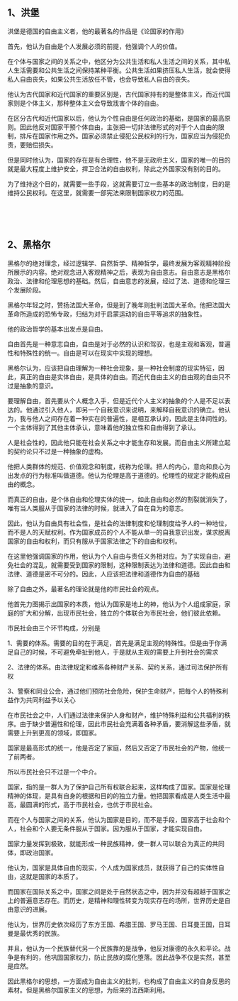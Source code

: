 <h2>1、洪堡</h2><p data-pid="crsWhuJ3">洪堡是德国的自由主义者，他的最著名的作品是《论国家的作用》</p><p data-pid="J76uYaYI">首先，他认为自由是个人发展必须的前提，他强调个人的价值。</p><p data-pid="fj5ZHYtQ">在个体与国家之间的关系之中，他区分为公共生活和私人生活之间的关系，其中私人生活需要和公共生活之间保持某种平衡。公共生活如果挤压私人生活，就会使得私人自由丧失，如果公共生活放任不管，也会导致私人自由的丧失。</p><p data-pid="lKsYIr_6">他认为古代国家和近代国家的重要区别是，古代国家持有的是整体主义，而近代国家则是个体主义，那种整体主义会导致戕害个体的自由。</p><p data-pid="OEbDobA9">在区分古代和近代国家以后，他认为个性自由是任何政治的基础，是国家的最高原则。因此他反对国家干预个体自由，主张把一切非法律形式的对于个人自由的限制，排斥在国家作用之外。国家必须禁止侵犯公民权利的行为，国家应当为侵犯负责，要赔偿损失。</p><p data-pid="yYZ1TWYz">但是同时他认为，国家的存在是有合理性，他不是无政府主义，国家的唯一的目的就是最大程度上维护安全，捍卫合法的自由权利，除此之外国家没有别的目的。</p><p data-pid="FV9sCzHV">为了维持这个目的，就需要一些手段，这就需要订立一些基本的政治制度，目的是维持公民权利。在这里，就需要一部宪法来限制国家权力的范围。</p><p class="ztext-empty-paragraph"><br/></p><p class="ztext-empty-paragraph"><br/></p><h2>2、黑格尔</h2><p data-pid="QoCkTE-0">黑格尔的绝对理念，经过逻辑学、自然哲学、精神哲学，最终发展为客观精神阶段所展示的内容。绝对观念进入客观精神之后，表现为自由意志。自由意志是黑格尔政治、法律和伦理思想的基础。然后，自由意志的发展，经过了法、道德和伦理三个发展阶段。</p><p data-pid="6XCoN4nU">黑格尔年轻之时，赞扬法国大革命，但是到了晚年则批判法国大革命。他把法国大革命所造成的恐怖专政，归结为对于启蒙运动的自由平等追求的抽象性。</p><p data-pid="TbUiL_Op">他的政治哲学的基本出发点是自由。</p><p data-pid="W07IqCNK">自由首先是一种意志自由，自由是对于必然的认识和驾驭，也是主观和客观，普遍性和特殊性的统一。自由是可以在现实中实现的理想。</p><p data-pid="GtAW908O">黑格尔认为，应该把自由理解为一种社会现象，是一种社会制度的现实特征，因此，真正的自由是实体自由，是具体的自由。而近代自由主义的自由观的自由只不过是抽象的意识。</p><p data-pid="ccCHvvG8">要理解自由，首先要从个人概念入手，但是近代个人主义的抽象的个人是不足以表达的。他通过引入他人，即另一个自我意识来说明，来解释自我意识的确立。他认为，我与他人之间存在着一种实在的普遍性，是相互承认的，因此是主体间性的。一个主体得到了其他主体承认，意味着他的独立性和自由得到了承认。</p><p data-pid="rObzoupa">人是社会性的，因此他只能在社会关系之中才能生存和发展。而自由主义所建立起的契约论只不过是一种抽象的虚构。</p><p data-pid="spvmWYB1">他把人类群体的规范、价值观念和制度，统称为伦理。把人的内心，意向和良心为出发点的行为标准叫做道德。他认为伦理是高于道德的。伦理性的规定才能构成自由的概念。</p><p data-pid="YVI2f1gC">而真正的自由，是个体自由和伦理实体的统一，如此自由和必然的割裂就消失了，唯有当人类服从于国家的法律的时候，就进入了自在自为的意志。</p><p data-pid="IHLZQ1wU">因此，他认为自由具有社会性，是社会的法律制度和伦理制度给予人的一种地位，而不是人的天赋权利。作为国家成员的个人不能从单一的自我意识出发，谋求脱离国家的自由和权利，而只有服从于国家法律之下的自由和权利。</p><p data-pid="0KSLLB_d">在这里他强调国家的作用，他认为个人自由与责任义务相对应。为了实现自由，避免社会的混乱，就需要受到国家的限制，这种限制表达为法律和道德。因此自由和法律、道德是密不可分的。因此，人应该把法律和道德作为自由的基础</p><p data-pid="ollct-iP">除了自由之外，最著名的理论就是他的市民社会的观点。</p><p data-pid="VXQjLlfG">他首先力图揭示出国家的本质，他认为国家是地上的神，他认为个人组成家庭，家庭的扩大和分解，出现市民社会，独立的个体联合为市民社会，他们彼此依赖。</p><p data-pid="DLa4OV4S">市民社会由三个环节构成，分别是</p><p data-pid="bwA9Dqrh">1、需要的体系。需要的目的在于满足，首先是满足主观的特殊性。但是由于你满足自己的时候，不可避免牵扯到他人，于是就从主观的需要上升到社会的需求</p><p data-pid="w_AFhCI4">2、法律的体系。由法律规定和维系各种财产关系、契约关系，通过司法保护所有权</p><p data-pid="Uk2_WDjO">3、警察和同业公会，通过他们预防社会危险，保护生命财产，把每个人的特殊利益作为共同利益予以关心</p><p data-pid="0LDmQi7u">在市民社会之中，人们通过法律来保护人身和财产，维护特殊利益和公共福利的秩序。由于缺少普遍性和伦理，因此市民社会充满着各种矛盾，要消解这些矛盾，就需要上升到更高的领域，即国家。</p><p data-pid="YLaWi1Xc">国家是最高形式的统一，他是否定了家庭，然后又否定了市民社会的产物，他统一了前两者。</p><p data-pid="LuSTHVh3">所以市民社会只不过是一个中介。</p><p data-pid="rjxFLmrc">国家，指的是一群人为了保护自己所有权联合起来，这样构成了国家。国家是伦理精神的体现，是具有自身的根据和目的的独立力量。他把国家看成是人类生活中最高，最圆满的形式，高于市民社会，也优于市民社会。</p><p data-pid="ra5kRAqa">而在个人与国家之间的关系，他认为国家是目的，而不是手段，国家高于社会和个人，社会和个人要无条件服从于国家。因为服从于国家，才能实现自由。</p><p data-pid="-hkdITjE">国家力量发挥到极致，就能形成一种民族精神，使一群人可以联合为真正的共同体，即政治国家。</p><p data-pid="MsYIhQnr">他认为，国家是具体自由的现实，个人成为国家成员，就获得了自己的实体性自由，这就是国家的本质了。</p><p data-pid="XqtsBe99">而国家在国际关系之中，国家之间是处于自然状态之中，因为并没有超越于国家之上的普遍意志存在。而历史，是精神和理性转变为现实存在的场所，世界历史是自由意识的进展。</p><p data-pid="AFkhYsTF">他认为，世界历史依次经历了东方王国、希腊王国、罗马王国、日耳曼王国，日耳曼是最优秀的民族。</p><p data-pid="4TmEARjf">并且，他认为一个民族替代另一个民族靠的是战争，他反对康德的永久和平论。战争是有利的，他巩固国家权力，防止民族的腐化堕落。因此战争不仅是实然，甚至是应然。</p><p data-pid="qnEsk6Qm">因此黑格尔的思想，一方面成为自由主义的批判，也构成了自由主义的自身反思的素材。但是黑格尔国家主义的思想，为后来的法西斯利用。</p><p></p><p></p><p></p>